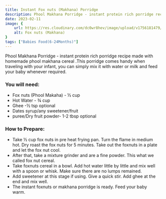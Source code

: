 ```yaml
---
title: Instant Fox nuts (Makhana) Porridge
description: Phool Makhana Porridge - instant protein rich porridge recipe made with homemade phool makhana cereal .This porridge comes handy when traveling with your infant, you can simply mix it with water or milk and feed your baby whenever required...
date: 2023-02-11
image: {
    url: https://res.cloudinary.com/dc0wr8hev/image/upload/v1756181479/Instant_Fox_nuts_Makhana_Porridge_vowthp.png ,
    alt: Fox nuts (Makhana)
}
tags: ["Babies Food(6-24Months)"]
---
```

Phool Makhana Porridge - instant protein rich porridge recipe made with homemade phool makhana cereal .This porridge comes handy when traveling with your infant, you can simply mix it with water or milk and feed your baby whenever required.

### You will need:

-  Fox nuts (Phool Makaha)  - ½ cup
- Hot Water - ¾ cup
- Ghee -½ tsp optional
- Dates syrup/any sweetener/fruit
- puree/Dry fruit powder- 1-2 tbsp optional



### How to Prepare:

- Take ½ cup fox nuts in pre heat frying pan. Turn the flame in medium hot. Dry roast the fox nuts for 5 minutes. Take out the foxnuts in a plate and let the fox nut cool.
- After that, take a mixture grinder and are a fine powder. This what we called fox nut cereal.
- Take foxnuts cereal in a bowl. Add hot water little by little and mix well with a spoon or whisk. Make sure there are no lumps remained.
- Add sweetener at this stage if using. Give a quick stir. Add ghee at the end and mix well.
- The instant foxnuts or makhana porridge is ready. Feed your baby warm.